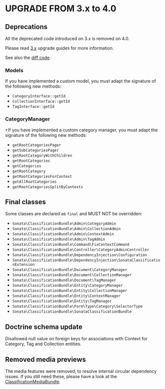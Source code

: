 UPGRADE FROM 3.x to 4.0
=======================

## Deprecations

All the deprecated code introduced on 3.x is removed on 4.0.

Please read [3.x](https://github.com/sonata-project/SonataClassificationBundle/tree/3.x) upgrade guides for more information.

See also the [diff code](https://github.com/sonata-project/SonataClassificationBundle/compare/3.x...4.0.0).

### Models
If you have implemented a custom model, you must adapt the signature of the following new methods:
 * `CategoryInterface::getId`
 * `CollectionInterface::getId`
 * `TagInterface::getId`

### CategoryManager
+If you have implemented a custom category manager, you must adapt the signature of the following new methods:
 * `getRootCategoriesPager`
 * `getSubCategoriesPager`
 * `getRootCategoryWithChildren`
 * `getRootCategories`
 * `getCategories`
 * `getRootCategory`
 * `getRootCategoriesForContext`
 * `getAllRootCategories`
 * `getRootCategoriesSplitByContexts`

## Final classes

Some classes are declared as `final` and MUST NOT be overridden:

* `Sonata\ClassificationBundle\Admin\CategoryAdmin`
* `Sonata\ClassificationBundle\Admin\CollectionAdmin`
* `Sonata\ClassificationBundle\Admin\ContextAdmin`
* `Sonata\ClassificationBundle\Admin\TagAdmin`
* `Sonata\ClassificationBundle\Command\FixContextCommand`
* `Sonata\ClassificationBundle\Controller\CategoryAdminController`
* `Sonata\ClassificationBundle\DependencyInjection\Configuration`
* `Sonata\ClassificationBundle\DependencyInjection\SonataClassificationExtension`
* `Sonata\ClassificationBundle\Document\CategoryManager`
* `Sonata\ClassificationBundle\Document\CollectionManager`
* `Sonata\ClassificationBundle\Document\TagManager`
* `Sonata\ClassificationBundle\Entity\CategoryManager`
* `Sonata\ClassificationBundle\Entity\CollectionManager`
* `Sonata\ClassificationBundle\Entity\ContextManager`
* `Sonata\ClassificationBundle\Entity\TagManager`
* `Sonata\ClassificationBundle\Form\Type\Category\SelectorType`
* `Sonata\ClassificationBundle\SonataClassificationBundle`

## Doctrine schema update
Disallowed null value on foreign keys for associations with Context for
Category, Tag and Collection entities.

## Removed media previews

The media features were removed, to resolve internal circular dependency issues.
If you still need these, please have a look at the [ClassificationMediaBundle](https://github.com/sonata-project/SonataClassificationMediaBundle).

